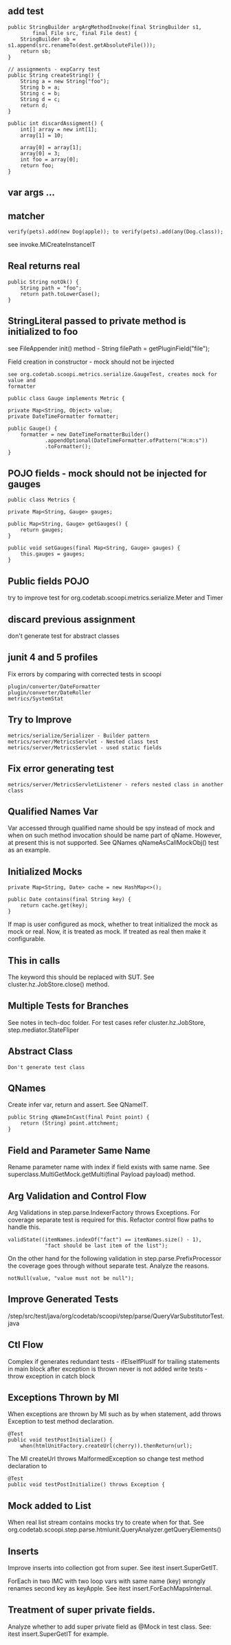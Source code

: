 
## add test

	public StringBuilder argArgMethodInvoke(final StringBuilder s1,
            final File src, final File dest) {
        StringBuilder sb = s1.append(src.renameTo(dest.getAbsoluteFile()));
        return sb;
    }

    // assignments - expCarry test
    public String createString() {
        String a = new String("foo");
        String b = a;
        String c = b;
        String d = c;
        return d;
    }

	public int discardAssigment() {
        int[] array = new int[1];
        array[1] = 10;

        array[0] = array[1];
        array[0] = 3;
        int foo = array[0];
        return foo;
    }
    
## var args ...    
        
## matcher

	verify(pets).add(new Dog(apple)); to verify(pets).add(any(Dog.class));
	
see invoke.MiCreateInstanceIT
	
## Real returns real
	    
    public String notOk() {
        String path = "foo";
        return path.toLowerCase();
    }
    	    
## StringLiteral passed to private method is initialized to foo

see FileAppender init() method - String filePath = getPluginField("file");

Field creation in constructor - mock should not be injected 

    see org.codetab.scoopi.metrics.serialize.GaugeTest, creates mock for value and
    formatter
    
	public class Gauge implements Metric {
    
    private Map<String, Object> value;  
    private DateTimeFormatter formatter;

    public Gauge() {
        formatter = new DateTimeFormatterBuilder()
                .appendOptional(DateTimeFormatter.ofPattern("H:m:s"))                
                .toFormatter();
    }

## POJO fields - mock should not be injected for gauges  
 
    public class Metrics {
    
    private Map<String, Gauge> gauges;

    public Map<String, Gauge> getGauges() {
        return gauges;
    }

    public void setGauges(final Map<String, Gauge> gauges) {
        this.gauges = gauges;
    }
    
## Public fields POJO

try to improve test for org.codetab.scoopi.metrics.serialize.Meter and Timer
    
## discard previous assignment

don't generate test for abstract classes

## junit 4 and 5 profiles

Fix errors by comparing with corrected tests in scoopi 

	plugin/converter/DateFormatter
	plugin/converter/DateRoller
	metrics/SystemStat	
	
## Try to Improve
		
	metrics/serialize/Serializer - Builder pattern
	metrics/server/MetricsServlet - Nested class test
	metrics/server/MetricsServlet - used static fields
	
## Fix error generating test

	metrics/server/MetricsServletListener - refers nested class in another class

## Qualified Names Var

Var accessed through qualified name should be spy instead of mock and when 
on such method invocation should be name part of qName. However, at present this is 
not supported. See QNames qNameAsCallMockObj() test as an example.

## Initialized Mocks

	private Map<String, Date> cache = new HashMap<>();

    public Date contains(final String key) {
        return cache.get(key);
    }

If map is user configured as mock, whether to treat initialized the mock as 
mock or real. Now, it is treated as mock. If treated as real then make it 
configurable.

## This in calls

The keyword this should be replaced with SUT. See cluster.hz.JobStore.close() method.

## Multiple Tests for Branches

See notes in tech-doc folder. For test cases refer cluster.hz.JobStore, step.mediator.StateFliper

## Abstract Class

	Don't generate test class
	
## QNames

Create infer var, return and assert. See QNameIT.

	public String qNameInCast(final Point point) {
        return (String) point.attchment;
    }	

## Field and Parameter Same Name

Rename parameter name with index if field exists with same name. See superclass.MultiGetMock.getMulti(final Payload payload) method.
    
## Arg Validation and Control Flow

Arg Validations in step.parse.IndexerFactory throws Exceptions. For coverage separate test is required for this. Refactor control flow paths to handle this.

	validState((itemNames.indexOf("fact") == itemNames.size() - 1),
                "fact should be last item of the list");
    
On the other hand for the following validation in step.parse.PrefixProcessor the coverage goes through without separate test. Analyze the reasons.

	notNull(value, "value must not be null");

## Improve Generated Tests

/step/src/test/java/org/codetab/scoopi/step/parse/QueryVarSubstitutorTest.java	

## Ctl Flow

Complex if generates redundant tests - ifElseIfPlusIf
for trailing statements in main block after exception is thrown never is not added
	write tests - throw exception in catch block

## Exceptions Thrown by MI

When exceptions are thrown by MI such as by when statement, add throws Exception to test method declaration.

    @Test
    public void testPostInitialize() {   
        when(htmlUnitFactory.createUrl(cherry)).thenReturn(url);

The MI createUrl throws MalformedException so change test method declaration to 
	
    @Test
    public void testPostInitialize() throws Exception {   

## Mock added to List	

When real list stream contains mocks try to create when for that. See org.codetab.scoopi.step.parse.htmlunit.QueryAnalyzer.getQueryElements() 

## Inserts

Improve inserts into collection got from super. See itest insert.SuperGetIT.

ForEach in two IMC with two loop vars with same name (key) wrongly renames second key as keyApple. See itest insert.ForEachMapsInternal.

## Treatment of super private fields.

Analyze whether to add super private field as @Mock in test class. See: itest insert.SuperGetIT for example.


